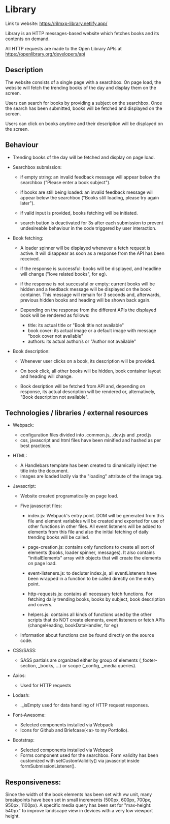 # Library

Link to website: https://rilmxp-library.netlify.app/

Library is an HTTP messages-based website which fetches books and its contents on demand.

All HTTP requests are made to the Open Library APIs at https://openlibrary.org/developers/api

## Description

The website consists of a single page with a searchbox.
On page load, the website will fetch the trending books of the day and display them on the screen.

Users can search for books by providing a subject on the searchbox. Once the search has been submitted, books will be fetched and displayed on the screen.

Users can click on books anytime and their description will be displayed on the screen.

## Behaviour

- Trending books of the day will be fetched and display on page load.

- Searchbox submission:

  - if empty string: an invalid feedback message will appear below the searchbox ("Please enter a book subject").

  - if books are still being loaded: an invalid feedback message will appear below the searchbox ("Books still loading, please try again later").

  - if valid input is provided, books fetching will be initiated.

  - search button is deactivated for 3s after each submission to prevent undesireable behaviour in the code triggered by user interaction.

- Book fetching:

  - A loader spinner will be displayed whenever a fetch request is active. It will disappear as soon as a response from the API has been received.

  - if the response is successful: books will be displayed, and headline will change ("love related books", for eg).

  - if the response is not successful or empty: current books will be hidden and a feedback message will be displayed on the book container. This message will remain for 3 seconds and, afterwards, previous hidden books and heading will be shown back again.

  - Depending on the response from the different APIs the displayed book will be rendered as follows:

    - title: its actual title or "Book title not available"
    - book cover: its actual image or a default image with message "book cover not available"
    - authors: its actual author/s or "Author not available"

- Book description:

  - Whenever user clicks on a book, its description will be provided.

  - On book click, all other books will be hidden, book container layout and heading will change.

  - Book desription will be fetched from API and, depending on response, its actual description will be rendered or, alternatively, "Book description not available".

## Technologies / libraries / external resources

- Webpack:

  - configuration files divided into .common.js, .dev.js and .prod.js
  - css, javascript and html files have been minified and hashed as per best practices.

- HTML:

  - A Handlebars template has been created to dinamically inject the title into the document.
  - images are loaded lazily via the "loading" attribute of the image tag.

- Javascript:

  - Website created programatically on page load.

  - Five javascript files:

    - index.js:
      Webpack's entry point. DOM will be generated from this file and element variables will be created and exported for use of other functions in other files. All event listeners will be added to elements from this file and also the initial fetching of daily trending books will be called.

    - page-creation.js:
      contains only functions to create all sort of elements (books, loader spinner, messages). It also contains "initialElements" array with objects that will create the elements on page load.

    - event-listeners.js:
      to decluter index.js, all eventListeners have been wrapped in a function to be called directly on the entry point.

    - http-requests.js:
      contains all necessary fetch functions. For fetching daily trending books, books by subject, book description and covers.

    - helpers.js:
      contains all kinds of functions used by the other scripts that do NOT create elements, event listeners or fetch APIs (changeHeading, bookDataHandler, for eg)

  - Information about functions can be found directly on the source code.

- CSS/SASS:

  - SASS partials are organized either by group of elements (\_footer-section, \_books, ...) or scope (\_config, \_media queries).

- Axios:

  - Used for HTTP requests

- Lodash:

  - .\_isEmpty used for data handling of HTTP request responses.

- Font-Awesome:

  - Selected components installed via Webpack
  - Icons for Github and Briefcase(&lt;a&gt; to my Portfolio).

- Bootstrap:
  - Selected components installed via Webpack
  - Forms component used for the searchbox. Form validity has been customized with setCustomValidity() via javascript inside formSubmissionListener().

## Responsiveness:

Since the width of the book elements has been set with vw unit, many breakpoints have been set in small increments (500px, 600px, 700px, 950px, 1100px). A specific media query has been set for "max-height: 540px" to improve landscape view in devices with a very low viewport height.
